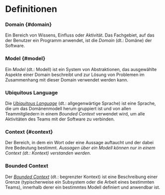# Definitionen

### Domain {#domain}

Ein Bereich von Wissens, Einfluss oder Aktivität.  Das Fachgebiet, auf
das der Benutzer ein Programm anwendet, ist die *Domain* (dt.: Domäne)
der Software.

### Model {#model}

Ein *Model* (dt.: Modell) ist ein System von Abstraktionen, das
ausgewählte Aspekte einer Domain beschreibt und zur Lösung von
Problemen im Zusammenhang mit dieser Domain verwendet werden kann.

### Ubiquitous Language

Die [*Ubiquitous Language*](#ubiquituous-language) (dt.:
allgegenwärtige Sprache) ist eine
Sprache, die um das Domänenmodell herum gruppiert ist und von allen
Teammitgliedern in einem *Bounded Context* verwendet wird, um alle
Aktivitäten des Teams mit der Software zu verbinden.

### Context {#context}

Der Bereich, in dem ein Wort oder eine Aussage auftaucht und der dabei
ihre Bedeutung bestimmt.  *Aussagen über ein Modell können nur in
einem Context (dt.: Kontext) verstanden werden.*

### Bounded Context

Der [*Bounded Context*](#bounded-context) (dt.: begrenzter Kontext)
ist eine Beschreibung
einer Grenze (typischerweise ein Subsystem oder die Arbeit eines
bestimmten Teams), innerhalb derer ein bestimmtes Modell definiert und
anwendbar ist.
